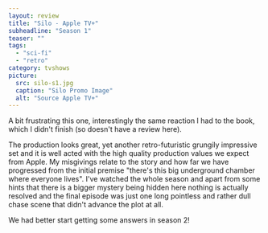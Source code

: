 ```yaml
---
layout: review
title: "Silo - Apple TV+"
subheadline: "Season 1"
teaser: ""
tags:
  - "sci-fi"
  - "retro"
category: tvshows
picture:
  src: silo-s1.jpg
  caption: "Silo Promo Image"
  alt: "Source Apple TV+"
---
```


A bit frustrating this one, interestingly the same reaction I had to the book, which I didn't finish
(so doesn't have a review here).

The production looks great, yet another retro-futuristic grungily impressive set and it is well
acted with the high quality production values we expect from Apple. My misgivings relate to the
story and how far we have progressed from the initial premise "there's this big underground
chamber where everyone lives". I've watched the whole season and apart from some hints that
there is a bigger mystery being hidden here nothing is actually resolved and the final episode
was just one long pointless and rather dull chase scene that didn't advance the plot at all.

We had better start getting some answers in season 2!
